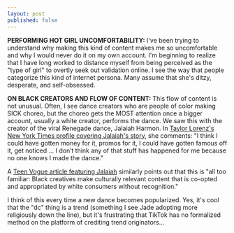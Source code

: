 ```yaml
---
layout: post
published: false
---
```


**PERFORMING HOT GIRL UNCOMFORTABILITY:**
I've been trying to understand why making this kind of content makes me so uncomfortable and why I would never do it on my own account. I'm beginning to realize that I have long worked to distance myself from being perceived as the "type of girl" to overtly seek out validation online. I see the way that people categorize this kind of internet persona. Many assume that she's ditzy, desperate, and self-obsessed.

**ON BLACK CREATORS AND FLOW OF CONTENT:**
This flow of content is not unusual. Often, I see dance creators who are people of color making SICK choreo, but the choreo gets the MOST attention once a bigger account, usually a white creator, performs the dance. We saw this with the creator of the viral Renegade dance, Jalaiah Harmon. In [Taylor Lorenz's New York Times profile covering Jalaiah's story](https://www.nytimes.com/2020/02/13/style/the-original-renegade.html), she comments: "I think I could have gotten money for it, promos for it, I could have gotten famous off it, get noticed ... I don’t think any of that stuff has happened for me because no one knows I made the dance."

A [Teen Vogue article featuring Jalaiah](https://www.teenvogue.com/story/jalaiah-harmon-renegade-creator-viral-dance) similarly points out that this is "all too familiar: Black creatives make culturally relevant content that is co-opted and appropriated by white consumers without recognition."

I think of this every time a new dance becomes popularized. Yes, it's cool that the "dc" thing is a trend (something I see Jade adopting more religiously down the line), but it's frustrating that TikTok has no formalized method on the platform of crediting trend originators...
